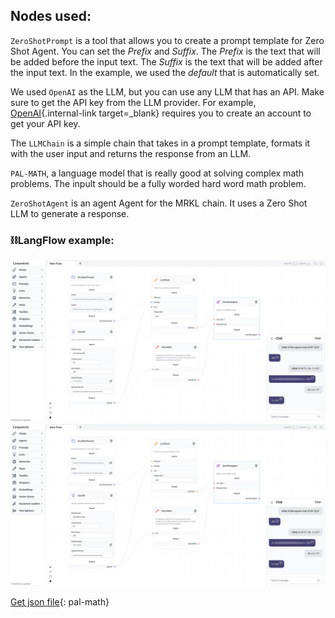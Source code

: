 ## Nodes used:

`ZeroShotPrompt` is a tool that allows you to create a prompt template for Zero Shot Agent. You can set the *Prefix* and *Suffix*. The *Prefix* is the text that will be added before the input text. The *Suffix* is the text that will be added after the input text. In the example, we used the *default* that is automatically set.

We used `OpenAI` as the LLM, but you can use any LLM that has an API. Make sure to get the API key from the LLM provider. For example, [OpenAI](https://platform.openai.com/account/api-keys){.internal-link target=_blank} requires you to create an account to get your API key.

The `LLMChain` is a simple chain that takes in a prompt template, formats it with the user input and returns the response from an LLM.

`PAL-MATH`, a language model that is really good at solving complex math problems. The inpult should be a fully worded hard word math problem.

`ZeroShotAgent` is an agent Agent for the MRKL chain. It uses a Zero Shot LLM to generate a response.

### ⛓️LangFlow example:

![!Description](img/tool-pal-math.png#only-dark)
![!Description](img/tool-pal-math.png#only-light)

[Get json file](data/Tool-pal-math.json){: pal-math}